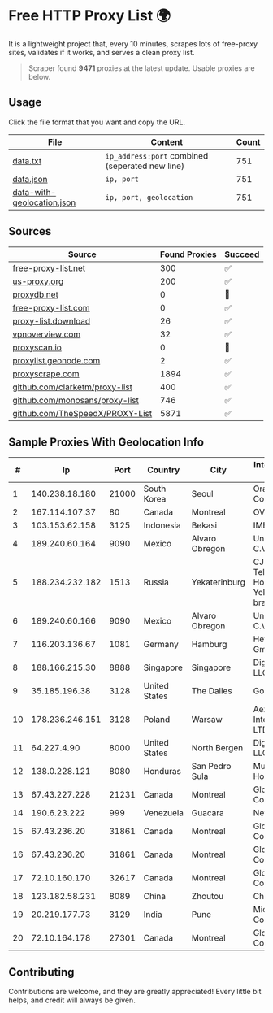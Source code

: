 
# Free HTTP Proxy List 🌍

It is a lightweight project that, every 10 minutes, scrapes lots of free-proxy sites, validates if it works, and serves a clean proxy list.


> Scraper found **9471** proxies at the latest update. Usable proxies are below.

## Usage

Click the file format that you want and copy the URL.


|File|Content|Count|
|----|-------|-----|
|[data.txt](https://raw.githubusercontent.com/themiralay/Proxy-List-World/master/data.txt)|`ip_address:port` combined (seperated new line)|751|
|[data.json](https://raw.githubusercontent.com/themiralay/Proxy-List-World/master/data.json)|`ip, port`|751|
|[data-with-geolocation.json](https://raw.githubusercontent.com/themiralay/Proxy-List-World/master/data-with-geolocation.json)|`ip, port, geolocation`|751|

## Sources

|Source|Found Proxies|Succeed|
|------|-------------|-------|
|[free-proxy-list.net](https://free-proxy-list.net)|300|✅|
|[us-proxy.org](https://www.us-proxy.org)|200|✅|
|[proxydb.net](http://proxydb.net)|0|🚫|
|[free-proxy-list.com](https://free-proxy-list.com/?page=&port=&type%5B%5D=http&type%5B%5D=https&up_time=0&search=Search)|0|✅|
|[proxy-list.download](https://www.proxy-list.download/HTTP)|26|✅|
|[vpnoverview.com](https://vpnoverview.com/privacy/anonymous-browsing/free-proxy-servers)|32|✅|
|[proxyscan.io](https://www.proxyscan.io)|0|🚫|
|[proxylist.geonode.com](https://proxylist.geonode.com/api/proxy-list?limit=300&page=1&sort_by=lastChecked&sort_type=desc&protocols=http,https)|2|✅|
|[proxyscrape.com](https://api.proxyscrape.com/v2/?request=displayproxies&protocol=http&timeout=10000&country=all&ssl=all&anonymity=all)|1894|✅|
|[github.com/clarketm/proxy-list](https://raw.githubusercontent.com/clarketm/proxy-list/master/proxy-list-raw.txt)|400|✅|
|[github.com/monosans/proxy-list](https://raw.githubusercontent.com/monosans/proxy-list/main/proxies/http.txt)|746|✅|
|[github.com/TheSpeedX/PROXY-List](https://raw.githubusercontent.com/TheSpeedX/PROXY-List/master/http.txt)|5871|✅|


## Sample Proxies With Geolocation Info

|#|Ip|Port|Country|City|Internet Service Provider|
|-|--|----|-------|----|-------------------------|
|1|140.238.18.180|21000|South Korea|Seoul|Oracle Corporation|
|2|167.114.107.37|80|Canada|Montreal|OVH SAS|
|3|103.153.62.158|3125|Indonesia|Bekasi|IMEDIANET|
|4|189.240.60.164|9090|Mexico|Alvaro Obregon|Uninet S.A. de C.V.|
|5|188.234.232.182|1513|Russia|Yekaterinburg|CJSC "ER-Telecom Holding" Yekaterinburg branch|
|6|189.240.60.166|9090|Mexico|Alvaro Obregon|Uninet S.A. de C.V.|
|7|116.203.136.67|1081|Germany|Hamburg|Hetzner Online GmbH|
|8|188.166.215.30|8888|Singapore|Singapore|DigitalOcean, LLC|
|9|35.185.196.38|3128|United States|The Dalles|Google LLC|
|10|178.236.246.151|3128|Poland|Warsaw|Aeza International LTD|
|11|64.227.4.90|8000|United States|North Bergen|DigitalOcean, LLC|
|12|138.0.228.121|8080|Honduras|San Pedro Sula|Multicable De Honduras|
|13|67.43.227.228|21231|Canada|Montreal|GloboTech Communications|
|14|190.6.23.222|999|Venezuela|Guacara|Net Uno|
|15|67.43.236.20|31861|Canada|Montreal|GloboTech Communications|
|16|67.43.236.20|31861|Canada|Montreal|GloboTech Communications|
|17|72.10.160.170|32617|Canada|Montreal|GloboTech Communications|
|18|123.182.58.231|8089|China|Zhoutou|China Telecom|
|19|20.219.177.73|3129|India|Pune|Microsoft Corporation|
|20|72.10.164.178|27301|Canada|Montreal|GloboTech Communications|



## Contributing

Contributions are welcome, and they are greatly appreciated! Every
little bit helps, and credit will always be given.

